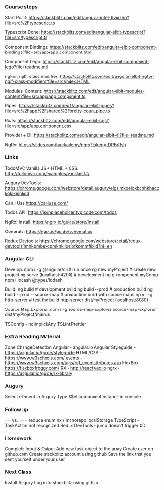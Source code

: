 ### Course steps
Start Point:
https://stackblitz.com/edit/angular-intel-6vmzho?file=src%2Ftypescript.ts

Typescript Done:
https://stackblitz.com/edit/angular-elbit-typescript?file=src/typescript.ts

Component Bindings:
https://stackblitz.com/edit/angular-elbit-component-bindings?file=src/app/app.component.html

Component Lego:
https://stackblitz.com/edit/angular-elbit-component-lego?file=readme.md

ngFor, ngIf, class modifier:
https://stackblitz.com/edit/angular-elbit-ngfor-ngif-class-modifiers?file=src/index.HTML

Modules, Content: 
https://stackblitz.com/edit/angular-elbit-modules-content?file=src/app/app.component.ts

Pipes:
https://stackblitz.com/edit/angular-elbit-pipes?file=src%2Fapp%2Fshared%2Fpretty-count.pipe.ts

RxJs:
https://stackblitz.com/edit/angular-elbit-rxjs?file=src/app/app.component.css

Provider + DI:
https://stackblitz.com/edit/angular-elbit-di?file=readme.md

NgRx:
https://slides.com/hackademy/ngrx?token=tDRFaRsh

### Links
TodoMVC Vanilla JS + HTML + CSS:
http://todomvc.com/examples/vanillajs/#/

Augury DevTools:
https://chrome.google.com/webstore/detail/augury/elgalmkoelokbchhkhacckoklkejnhcd

Can I Use
https://caniuse.com/

Todos API:
https://jsonplaceholder.typicode.com/todos

NgRx:
Install:
https://ngrx.io/guide/store/Install

Generate:
https://ngrx.io/guide/schematics

Redux Devtools:
https://chrome.google.com/webstore/detail/redux-devtools/lmhkpmbekcpmknklioeibfkpmmfibljd?hl=en

### Angular CLI
Develop:
npm i -g @angular/cli  # run once
ng new myProject       # create new project
ng serve (localhost:4200)  # development
ng g component myComp
npm i lodash @types/lodash

Build:
ng build         # development build
ng build --prod  # production build
ng build --prod --source-map  # production build with source maps
npm i -g http-server # test the build
http-server dist/myProject (localhost:8080)

Source Map Explorer:
npm i -g source-map-explorer
source-map-explorer dist/myProject/main.js


TSConfig - noImplicitAny
TSLint
Prettier

### Extra Reading Material
Zone
ChangeDetection
Angular - angular.io
Angular Styleguide - https://angular.io/guide/styleguide
HTML/CSS - https://www.w3schools.com/
events - https://www.w3schools.com/tags/ref_eventattributes.asp
FlexBox - https://flexboxfroggy.com/
RX - http://reactivex.io
ngrx - https://angular.io/guide/rx-library

### Augury
Select element in Augury
Type $$el.componentInstance in console

### Follow up
== vs. ===
reduce
enum
nx / monorepo
localStorage
TypeScript - TaskAction not recognized
Redux DevTools - jump doesn't trigger CD

### Homework
Complete Input & Output
Add new task object to the array
Create user on github.com
Create stackblitz account using github
Save the link that you sent yourself under your user

### Next Class
Install Augury
Log in to stackblitz using github